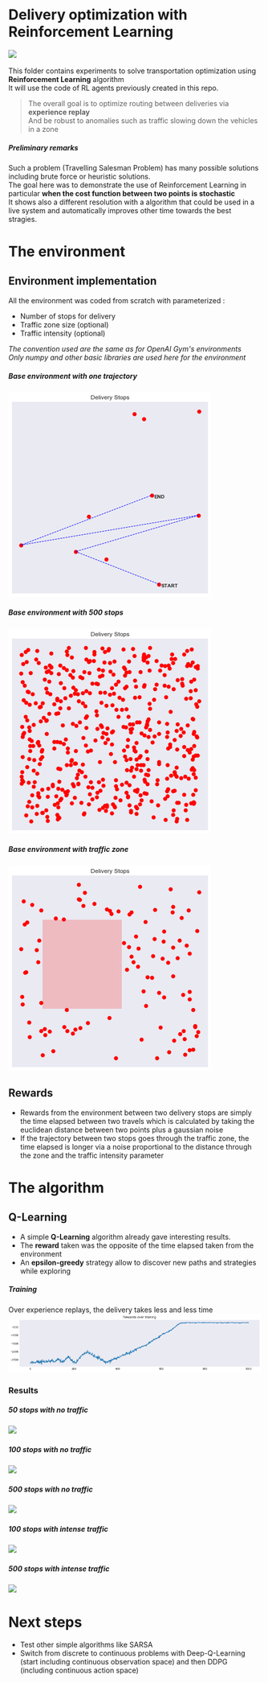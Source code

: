 # Delivery optimization with Reinforcement Learning
![](http://img.chefdentreprise.com/Img/BREVE/2018/3/328332/recette-nestor-atteindre-rentabilite-F.jpg)

This folder contains experiments to solve transportation optimization using **Reinforcement Learning** algorithm <br>
It will use the code of RL agents previously created in this repo.

> The overall goal is to optimize routing between deliveries via **experience replay** <br>
> And be robust to anomalies such as traffic slowing down the vehicles in a zone

##### Preliminary remarks
Such a problem (Travelling Salesman Problem) has many possible solutions including brute force or heuristic solutions. <br>
The goal here was to demonstrate the use of Reinforcement Learning in particular **when the cost function between two points is stochastic**<br>
It shows also a different resolution with a algorithm that could be used in a live system and automatically improves other time towards the best stragies.  


# The environment 

## Environment implementation

All the environment was coded from scratch with parameterized : 
- Number of stops for delivery
- Traffic zone size (optional)
- Traffic intensity (optional)

*The convention used are the same as for OpenAI Gym's environments*<br>
*Only numpy and other basic libraries are used here for the environment*

##### Base environment with one trajectory
![](env1.png)

##### Base environment with 500 stops
![](env2.png)

##### Base environment with traffic zone
![](env3.png)

## Rewards
- Rewards from the environment between two delivery stops are simply the time elapsed between two travels which is calculated by taking the euclidean distance between two points plus a gaussian noise
- If the trajectory between two stops goes through the traffic zone, the time elapsed is longer via a noise proportional to the distance through the zone and the traffic intensity parameter


# The algorithm 

## Q-Learning
- A simple **Q-Learning** algorithm already gave interesting results. 
- The **reward** taken was the opposite of the time elapsed taken from the environment
- An **epsilon-greedy** strategy allow to discover new paths and strategies while exploring

##### Training
Over experience replays, the delivery takes less and less time
![](training.png)

### Results
##### 50 stops with no traffic
![](training_50_stops.gif)


##### 100 stops with no traffic
![](training_100_stops.gif)

##### 500 stops with no traffic
![](training_500_stops.gif)

##### 100 stops with intense traffic
![](training_100_stops_traffic.gif)

##### 500 stops with intense traffic
![](training_500_stops_traffic.gif)


# Next steps
- Test other simple algorithms like SARSA
- Switch from discrete to continuous problems with Deep-Q-Learning (start including continuous observation space) and then DDPG (including continuous action space)



